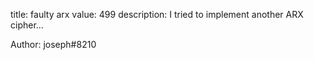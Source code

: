 title: faulty arx
value: 499
description: I tried to implement another ARX cipher...

Author: joseph#8210
